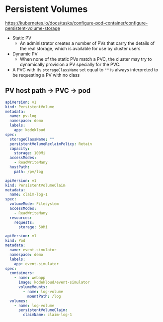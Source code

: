 # Persistent Volumes

https://kubernetes.io/docs/tasks/configure-pod-container/configure-persistent-volume-storage

* Static PV
  * An administrator creates a number of PVs that carry the details of the real storage, which is available for use by cluster users.
* Dynamic PV
  * When none of the static PVs match a PVC, the cluster may try to dynamically provision a PV specially for the PVC.
* A PVC with its `storageClassName` set equal to `""` is always interpreted to be requesting a PV with no class

## PV host path -> PVC -> pod

```yaml
apiVersion: v1
kind: PersistentVolume
metadata:
  name: pv-log
  namespace: demo
  labels:
    app: kodekloud
spec:
  storageClassName: ""
  persistentVolumeReclaimPolicy: Retain
  capacity:
    storage: 100Mi
  accessModes:
    - ReadWriteMany
  hostPath:
    path: /pv/log
```

```yaml
apiVersion: v1
kind: PersistentVolumeClaim
metadata:
  name: claim-log-1
spec:
  volumeMode: Filesystem
  accessModes:
    - ReadWriteMany
  resources:
    requests:
      storage: 50Mi
```

```yaml
apiVersion: v1
kind: Pod
metadata:
  name: event-simulator
  namespace: demo
  labels:
    app: event-simulator
spec:
  containers:
    - name: webapp
      image: kodekloud/event-simulator
      volumeMounts:
        - name: log-volume
          mountPath: /log
  volumes:
    - name: log-volume
      persistentVolumeClaim:
        claimName: claim-log-1
```
